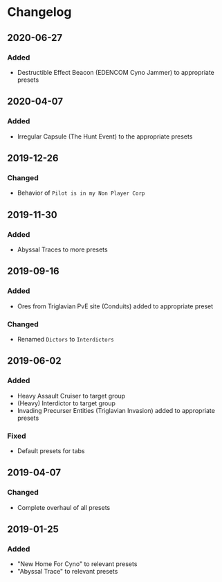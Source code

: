 # Changelog

## 2020-06-27
### Added
- Destructible Effect Beacon (EDENCOM Cyno Jammer) to appropriate presets

## 2020-04-07
### Added
- Irregular Capsule (The Hunt Event) to the appropriate presets

## 2019-12-26
### Changed
- Behavior of ``Pilot is in my Non Player Corp``

## 2019-11-30
### Added
- Abyssal Traces to more presets

## 2019-09-16
### Added
- Ores from Triglavian PvE site (Conduits) added to appropriate preset

### Changed
- Renamed ``Dictors`` to ``Interdictors``

## 2019-06-02
### Added
- Heavy Assault Cruiser to target group
- (Heavy) Interdictor to target group
- Invading Precurser Entities (Triglavian Invasion) added to appropriate presets

### Fixed
- Default presets for tabs

## 2019-04-07
### Changed
- Complete overhaul of all presets

## 2019-01-25
### Added
- "New Home For Cyno" to relevant presets
- "Abyssal Trace" to relevant presets
